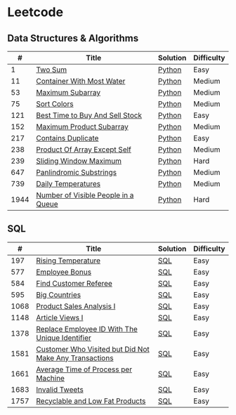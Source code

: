 # Leetcode

## Data Structures & Algorithms

| # | Title | Solution | Difficulty |
|---| ----- | -------- | ---------- |
|1|[Two Sum](https://leetcode.com/problems/two-sum/description/) | [Python](./algorithms/twoSum/twoSum.py) |Easy|
|11|[Container With Most Water](https://leetcode.com/problems/container-with-most-water/description/) | [Python](./algorithms/containerWithMostWater/containerWithMostWater.py) |Medium|
|53|[Maximum Subarray](https://leetcode.com/problems/maximum-subarray/) | [Python](./algorithms/maximumSubArray/maximumSubArray.py)|Medium|
|75|[Sort Colors](https://leetcode.com/problems/sort-colors/) | [Python](./algorithms/sortColors/sortColors-Dutch.py) |Medium|
|121|[Best Time to Buy And Sell Stock](https://leetcode.com/problems/best-time-to-buy-and-sell-stock/) | [Python](./algorithms/bestTimeToBuyAndSellStock/bestTimetoBuyAndSellStock.py) |Easy|
|152|[Maximum Product Subarray](https://leetcode.com/problems/maximum-product-subarray/description/) | [Python](./algorithms/maximumProductSubarray/maximumProductSubarray.py) |Medium|
|217|[Contains Duplicate](https://leetcode.com/problems/contains-duplicate/description/) | [Python](./algorithms/containsDuplicate/containsDuplicate.py) |Easy|
|238|[Product Of Array Except Self](https://leetcode.com/problems/product-of-array-except-self/) | [Python](./algorithms/productOfArrayExceptSelf/productOfArrayExceptSelf.py) |Medium|
|239|[Sliding Window Maximum](https://leetcode.com/problems/sliding-window-maximum/description/) | [Python](./algorithms/slidingWindowMaximum/slidingWindowMaximum.py) |Hard|
|647|[Panlindromic Substrings](https://leetcode.com/problems/palindromic-substrings/description/) | [Python](./algorithms/panlindromicSubstring/panlindromicSubstring.py) |Medium|
|739|[Daily Temperatures](https://leetcode.com/problems/daily-temperatures/description/) | [Python](./algorithms/dailyTemperatures/dailyTemperatures.py) |Medium|
|1944|[Number of Visible People in a Queue](https://leetcode.com/problems/number-of-visible-people-in-a-queue/description/) | [Python](./algorithms/numberOfVisiblePeopleInAQueue/numberOfVisiblePeopleInAQueue.py) |Hard|

## SQL
| # | Title | Solution | Difficulty |
|---| ----- | -------- | ---------- |
|197|[Rising Temperature](https://leetcode.com/problems/rising-temperature/description/?envType=study-plan-v2&envId=top-sql-50) | [SQL](./SQL/SQL-50/basic-joins/sql197.sql) |Easy|
|577|[Employee Bonus](https://leetcode.com/problems/employee-bonus/description/?envType=study-plan-v2&envId=top-sql-50) | [SQL](./SQL/SQL-50/basic-joins/sql577.sql) |Easy|
|584|[Find Customer Referee](https://leetcode.com/problems/find-customer-referee/description/?envType=study-plan-v2&envId=top-sql-50) | [SQL](./SQL/SQL-50/select/sql584.sql) |Easy|
|595|[Big Countries](https://leetcode.com/problems/big-countries/description/?envType=study-plan-v2&envId=top-sql-50) | [SQL](./SQL/SQL-50/select/sql595.sql) |Easy|
|1068|[Product Sales Analysis I](https://leetcode.com/problems/product-sales-analysis-i/description/?envType=study-plan-v2&envId=top-sql-50) | [SQL](./SQL/SQL-50/basic-joins/sql1068.sql) |Easy|
|1148|[Article Views I](https://leetcode.com/problems/article-views-i/description/?envType=study-plan-v2&envId=top-sql-50) | [SQL](./SQL/SQL-50/select/sql1148.sql) |Easy|
|1378|[Replace Employee ID With The Unique Identifier](https://leetcode.com/problems/replace-employee-id-with-the-unique-identifier/description/?envType=study-plan-v2&envId=top-sql-50) | [SQL](./SQL/SQL-50/basic-joins/sql1378.sql) |Easy|
|1581|[Customer Who Visited but Did Not Make Any Transactions](https://leetcode.com/problems/customer-who-visited-but-did-not-make-any-transactions/?envType=study-plan-v2&envId=top-sql-50) | [SQL](./SQL/SQL-50/basic-joins/sql1581.sql) |Easy|
|1661|[Average Time of Process per Machine](https://leetcode.com/problems/average-time-of-process-per-machine/?envType=study-plan-v2&envId=top-sql-50) | [SQL](./SQL/SQL-50/basic-joins/sql1661.sql) |Easy|
|1683|[Invalid Tweets](https://leetcode.com/problems/invalid-tweets/description/?envType=study-plan-v2&envId=top-sql-50) | [SQL](./SQL/SQL-50/select/sql1683.sql) |Easy|
|1757|[Recyclable and Low Fat Products](https://leetcode.com/problems/recyclable-and-low-fat-products/description/?envType=study-plan-v2&envId=top-sql-50) | [SQL](./SQL/SQL-50/select/sql1757.sql) |Easy|
